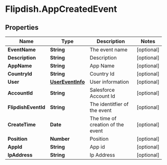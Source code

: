 # Flipdish.AppCreatedEvent

## Properties
Name | Type | Description | Notes
------------ | ------------- | ------------- | -------------
**EventName** | **String** | The event name | [optional] 
**Description** | **String** | Description | [optional] 
**AppName** | **String** | App Name | [optional] 
**CountryId** | **String** | Country Id | [optional] 
**User** | [**UserEventInfo**](UserEventInfo.md) | User information | [optional] 
**AccountId** | **String** | Salesforce Account Id | [optional] 
**FlipdishEventId** | **String** | The identitfier of the event | [optional] 
**CreateTime** | **Date** | The time of creation of the event | [optional] 
**Position** | **Number** | Position | [optional] 
**AppId** | **String** | App id | [optional] 
**IpAddress** | **String** | Ip Address | [optional] 



